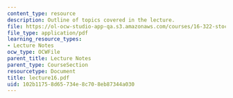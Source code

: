 ```yaml
---
content_type: resource
description: Outline of topics covered in the lecture.
file: https://ol-ocw-studio-app-qa.s3.amazonaws.com/courses/16-322-stochastic-estimation-and-control-fall-2004/102b11758d65734e8c708eb87344a030_lecture16.pdf
file_type: application/pdf
learning_resource_types:
- Lecture Notes
ocw_type: OCWFile
parent_title: Lecture Notes
parent_type: CourseSection
resourcetype: Document
title: lecture16.pdf
uid: 102b1175-8d65-734e-8c70-8eb87344a030
---
```


